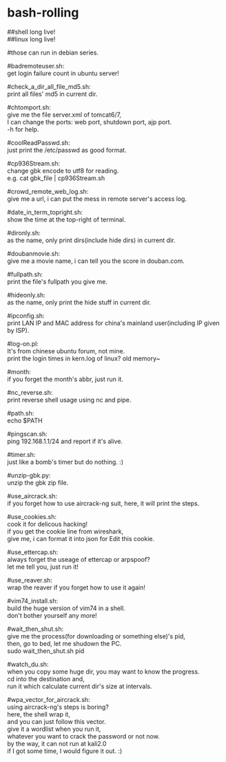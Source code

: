 bash-rolling
============

##shell long live!  
##linux long live!  

#those can run in debian series.  

#badremoteuser.sh:  
get login failure count in ubuntu server!  

#check_a_dir_all_file_md5.sh:  
print all files' md5 in current dir.  

#chtomport.sh:  
give me the file server.xml of tomcat6/7,  
I can change the ports: web port, shutdown port, ajp port.  
-h for help.  

#coolReadPasswd.sh:  
just print the /etc/passwd as good format.  

#cp936Stream.sh:  
change gbk encode to utf8 for reading.  
e.g. cat gbk_file | cp936Stream.sh  

#crowd_remote_web_log.sh:  
give me a url, i can put the mess in remote server's access log.  

#date_in_term_topright.sh:  
show the time at the top-right of terminal.  

#dironly.sh:  
as the name, only print dirs(include hide dirs) in current dir.  

#doubanmovie.sh:  
give me a movie name, i can tell you the score in douban.com.  

#fullpath.sh:  
print the file's fullpath you give me.  

#hideonly.sh:  
as the name, only print the hide stuff in current dir.  

#ipconfig.sh:  
print LAN IP and MAC address for china's mainland user(including IP given by ISP).  

#log-on.pl:  
It's from chinese ubuntu forum, not mine.  
print the login times in kern.log of linux? old memory~  

#month:  
if you forget the month's abbr, just run it.  

#nc_reverse.sh:  
print reverse shell usage using nc and pipe.  

#path.sh:  
echo $PATH  

#pingscan.sh:  
ping 192.168.1.1/24 and report if it's alive.  

#timer.sh:  
just like a bomb's timer but do nothing. :)  

#unzip-gbk.py:  
unzip the gbk zip file.  

#use_aircrack.sh:  
if you forget how to use aircrack-ng suit, 
here, it will print the steps.  

#use_cookies.sh:  
cook it for delicous hacking!  
if you get the cookie line from wireshark,  
give me, i can format it into json for Edit this cookie.  

#use_ettercap.sh:  
always forget the useage of ettercap or arpspoof?  
let me tell you, just run it!  

#use_reaver.sh:  
wrap the reaver if you forget how to use it again!  

#vim74_install.sh:  
build the huge version of vim74 in a shell.  
don't bother yourself any more! 

#wait_then_shut.sh:  
give me the process(for downloading or something else)'s pid,  
then, go to bed, let me shudown the PC.  
sudo wait_then_shut.sh pid  

#watch_du.sh:  
when you copy some huge dir, you may want to know the progress.  
cd into the destination and,  
run it which calculate current dir's size at intervals.  

#wpa_vector_for_aircrack.sh:  
using aircrack-ng's steps is boring?  
here, the shell wrap it,  
and you can just follow this vector.  
give it a wordlist when you run it,  
whatever you want to crack the password or not now.  
by the way, it can not run at kali2.0  
if I got some time, I would figure it out. :)  

